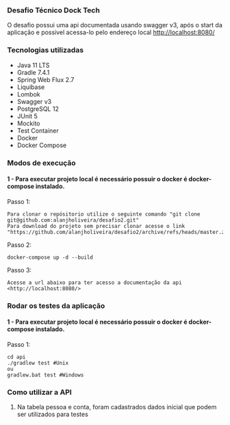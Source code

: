 ### Desafio Técnico Dock Tech

O desafio possui uma api documentada usando swagger v3, após o start da aplicação e possivel acessa-lo pelo endereço local
<http://localhost:8080/>


### Tecnologias utilizadas

* Java 11 LTS
* Gradle 7.4.1
* Spring Web Flux 2.7
* Liquibase
* Lombok
* Swagger v3
* PostgreSQL 12
* JUnit 5 
* Mockito
* Test Container
* Docker
* Docker Compose

### Modos de execução

#### 1 - Para executar projeto local é necessário possuir o docker é docker-compose instalado.

Passo 1:

```
Para clonar o repósitorio utilize o seguinte comando "git clone git@github.com:alanjholiveira/desafio2.git"
Para download do projeto sem precisar clonar acesse o link "https://github.com/alanjholiveira/desafio2/archive/refs/heads/master.zip"
```

Passo 2:

```
docker-compose up -d --build
```

Passo 3:

```
Acesse a url abaixo para ter acesso a documentação da api
<http://localhost:8080/>
```

### Rodar os testes da aplicação

#### 1 - Para executar projeto local é necessário possuir o docker é docker-compose instalado.

Passo 1:

```
cd api
./gradlew test #Unix
ou
gradlew.bat test #Windows
```

### Como utilizar a API

1. Na tabela pessoa e conta, foram cadastrados dados inicial que podem ser utilizados para testes
